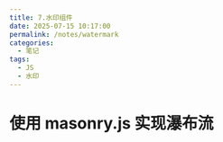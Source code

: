 ```yaml
---
title: 7.水印组件
date: 2025-07-15 10:17:00
permalink: /notes/watermark
categories:
  - 笔记
tags:
  - JS
  - 水印
---
```


# 使用 masonry.js 实现瀑布流

<demo react="react/Watermark/index.tsx" 
:reactFiles="['react/Watermark/index.tsx','react/Watermark/MdWatermark.tsx']" 
/>
